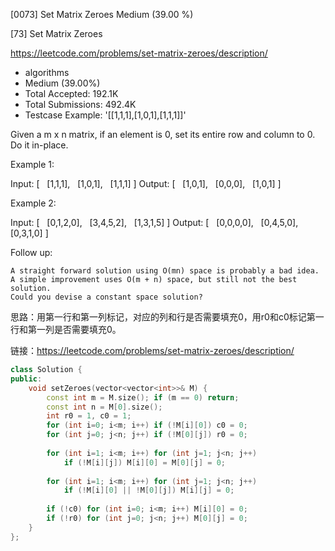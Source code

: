 [0073] Set Matrix Zeroes                                            Medium (39.00 %)

<!--front-->	
[73] Set Matrix Zeroes  

https://leetcode.com/problems/set-matrix-zeroes/description/

* algorithms
* Medium (39.00%)
* Total Accepted:    192.1K
* Total Submissions: 492.4K
* Testcase Example:  '[[1,1,1],[1,0,1],[1,1,1]]'

Given a m x n matrix, if an element is 0, set its entire row and column to 0. Do it in-place.

Example 1:


Input: 
[
  [1,1,1],
  [1,0,1],
  [1,1,1]
]
Output: 
[
  [1,0,1],
  [0,0,0],
  [1,0,1]
]


Example 2:


Input: 
[
  [0,1,2,0],
  [3,4,5,2],
  [1,3,1,5]
]
Output: 
[
  [0,0,0,0],
  [0,4,5,0],
  [0,3,1,0]
]


Follow up:


	A straight forward solution using O(mn) space is probably a bad idea.
	A simple improvement uses O(m + n) space, but still not the best solution.
	Could you devise a constant space solution?







<!--back-->

思路：用第一行和第一列标记，对应的列和行是否需要填充0，用r0和c0标记第一行和第一列是否需要填充0。

链接：https://leetcode.com/problems/set-matrix-zeroes/description/

```cpp
class Solution {
public:
    void setZeroes(vector<vector<int>>& M) {
        const int m = M.size(); if (m == 0) return;
        const int n = M[0].size();
        int r0 = 1, c0 = 1;
        for (int i=0; i<m; i++) if (!M[i][0]) c0 = 0;
        for (int j=0; j<n; j++) if (!M[0][j]) r0 = 0;
        
        for (int i=1; i<m; i++) for (int j=1; j<n; j++) 
            if (!M[i][j]) M[i][0] = M[0][j] = 0;
        
        for (int i=1; i<m; i++) for (int j=1; j<n; j++)
            if (!M[i][0] || !M[0][j]) M[i][j] = 0;
        
        if (!c0) for (int i=0; i<m; i++) M[i][0] = 0;
        if (!r0) for (int j=0; j<n; j++) M[0][j] = 0;
    }
};
```


